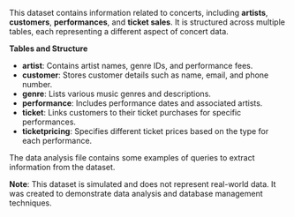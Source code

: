 This dataset contains information related to concerts, including **artists**, **customers**, **performances**, and **ticket sales**. It is structured across multiple tables, each representing a different aspect of concert data.

**Tables and Structure**
- **artist**: Contains artist names, genre IDs, and performance fees.
- **customer**: Stores customer details such as name, email, and phone number.
- **genre**: Lists various music genres and descriptions.
- **performance**: Includes performance dates and associated artists.
- **ticket**: Links customers to their ticket purchases for specific performances.
- **ticketpricing**: Specifies different ticket prices based on the type for each performance.

The data analysis file contains some examples of queries to extract information from the dataset.

**Note**: This dataset is simulated and does not represent real-world data. It was created to demonstrate data analysis and database management techniques.

